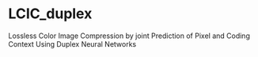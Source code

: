 # LCIC_duplex
Lossless Color Image Compression by joint Prediction of Pixel and Coding Context Using Duplex Neural Networks
